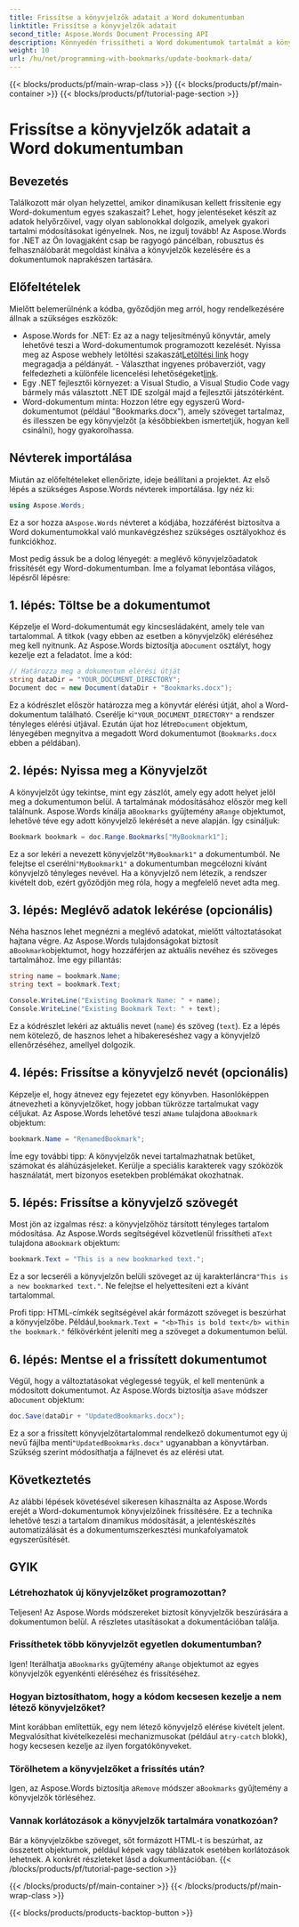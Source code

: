 ```yaml
---
title: Frissítse a könyvjelzők adatait a Word dokumentumban
linktitle: Frissítse a könyvjelzők adatait
second_title: Aspose.Words Document Processing API
description: Könnyedén frissítheti a Word dokumentumok tartalmát a könyvjelzők és az Aspose.Words .NET használatával. Ez az útmutató felszabadítja a jelentések automatizálását, a sablonok személyre szabását és egyebeket.
weight: 10
url: /hu/net/programming-with-bookmarks/update-bookmark-data/
---
```


{{< blocks/products/pf/main-wrap-class >}}
{{< blocks/products/pf/main-container >}}
{{< blocks/products/pf/tutorial-page-section >}}

# Frissítse a könyvjelzők adatait a Word dokumentumban

## Bevezetés

Találkozott már olyan helyzettel, amikor dinamikusan kellett frissítenie egy Word-dokumentum egyes szakaszait? Lehet, hogy jelentéseket készít az adatok helyőrzőivel, vagy olyan sablonokkal dolgozik, amelyek gyakori tartalmi módosításokat igényelnek. Nos, ne izgulj tovább! Az Aspose.Words for .NET az Ön lovagjaként csap be ragyogó páncélban, robusztus és felhasználóbarát megoldást kínálva a könyvjelzők kezelésére és a dokumentumok naprakészen tartására.

## Előfeltételek

Mielőtt belemerülnénk a kódba, győződjön meg arról, hogy rendelkezésére állnak a szükséges eszközök:

-  Aspose.Words for .NET: Ez az a nagy teljesítményű könyvtár, amely lehetővé teszi a Word-dokumentumok programozott kezelését. Nyissa meg az Aspose webhely letöltési szakaszát[Letöltési link](https://releases.aspose.com/words/net/) hogy megragadja a példányát. - Választhat ingyenes próbaverziót, vagy felfedezheti a különféle licencelési lehetőségeket[link](https://purchase.aspose.com/buy).
- Egy .NET fejlesztői környezet: a Visual Studio, a Visual Studio Code vagy bármely más választott .NET IDE szolgál majd a fejlesztői játszótérként.
- Word-dokumentum minta: Hozzon létre egy egyszerű Word-dokumentumot (például "Bookmarks.docx"), amely szöveget tartalmaz, és illesszen be egy könyvjelzőt (a későbbiekben ismertetjük, hogyan kell csinálni), hogy gyakorolhassa.

## Névterek importálása

Miután az előfeltételeket ellenőrizte, ideje beállítani a projektet. Az első lépés a szükséges Aspose.Words névterek importálása. Így néz ki:

```csharp
using Aspose.Words;
```

 Ez a sor hozza a`Aspose.Words` névteret a kódjába, hozzáférést biztosítva a Word dokumentumokkal való munkavégzéshez szükséges osztályokhoz és funkciókhoz.

Most pedig ássuk be a dolog lényegét: a meglévő könyvjelzőadatok frissítését egy Word-dokumentumban. Íme a folyamat lebontása világos, lépésről lépésre:

## 1. lépés: Töltse be a dokumentumot

 Képzelje el Word-dokumentumát egy kincsesládaként, amely tele van tartalommal. A titkok (vagy ebben az esetben a könyvjelzők) eléréséhez meg kell nyitnunk. Az Aspose.Words biztosítja a`Document` osztályt, hogy kezelje ezt a feladatot. Íme a kód:

```csharp
// Határozza meg a dokumentum elérési útját
string dataDir = "YOUR_DOCUMENT_DIRECTORY";
Document doc = new Document(dataDir + "Bookmarks.docx");
```

Ez a kódrészlet először határozza meg a könyvtár elérési útját, ahol a Word-dokumentum található. Cserélje ki`"YOUR_DOCUMENT_DIRECTORY"` a rendszer tényleges elérési útjával. Ezután újat hoz létre`Document` objektum, lényegében megnyitva a megadott Word dokumentumot (`Bookmarks.docx` ebben a példában).

## 2. lépés: Nyissa meg a Könyvjelzőt

 A könyvjelzőt úgy tekintse, mint egy zászlót, amely egy adott helyet jelöl meg a dokumentumon belül. A tartalmának módosításához először meg kell találnunk. Aspose.Words kínálja a`Bookmarks` gyűjtemény a`Range` objektumot, lehetővé téve egy adott könyvjelző lekérését a neve alapján. Így csináljuk:

```csharp
Bookmark bookmark = doc.Range.Bookmarks["MyBookmark1"];
```

 Ez a sor lekéri a nevezett könyvjelzőt`"MyBookmark1"` a dokumentumból. Ne felejtse el cserélni`"MyBookmark1"` a dokumentumban megcélozni kívánt könyvjelző tényleges nevével. Ha a könyvjelző nem létezik, a rendszer kivételt dob, ezért győződjön meg róla, hogy a megfelelő nevet adta meg.

## 3. lépés: Meglévő adatok lekérése (opcionális)

 Néha hasznos lehet megnézni a meglévő adatokat, mielőtt változtatásokat hajtana végre. Az Aspose.Words tulajdonságokat biztosít a`Bookmark`objektumot, hogy hozzáférjen az aktuális nevéhez és szöveges tartalmához. Íme egy pillantás:

```csharp
string name = bookmark.Name;
string text = bookmark.Text;

Console.WriteLine("Existing Bookmark Name: " + name);
Console.WriteLine("Existing Bookmark Text: " + text);
```

Ez a kódrészlet lekéri az aktuális nevet (`name`) és szöveg (`text`). Ez a lépés nem kötelező, de hasznos lehet a hibakereséshez vagy a könyvjelző ellenőrzéséhez, amellyel dolgozik.

## 4. lépés: Frissítse a könyvjelző nevét (opcionális)

 Képzelje el, hogy átnevez egy fejezetet egy könyvben. Hasonlóképpen átnevezheti a könyvjelzőket, hogy jobban tükrözze tartalmukat vagy céljukat. Az Aspose.Words lehetővé teszi a`Name` tulajdona a`Bookmark` objektum:

```csharp
bookmark.Name = "RenamedBookmark";
```

Íme egy további tipp: A könyvjelzők nevei tartalmazhatnak betűket, számokat és aláhúzásjeleket. Kerülje a speciális karakterek vagy szóközök használatát, mert bizonyos esetekben problémákat okozhatnak.

## 5. lépés: Frissítse a könyvjelző szövegét

 Most jön az izgalmas rész: a könyvjelzőhöz társított tényleges tartalom módosítása. Az Aspose.Words segítségével közvetlenül frissítheti a`Text` tulajdona a`Bookmark` objektum:

```csharp
bookmark.Text = "This is a new bookmarked text.";
```

Ez a sor lecseréli a könyvjelzőn belüli szöveget az új karakterláncra`"This is a new bookmarked text."`. Ne felejtse el helyettesíteni ezt a kívánt tartalommal.

 Profi tipp: HTML-címkék segítségével akár formázott szöveget is beszúrhat a könyvjelzőbe. Például,`bookmark.Text = "<b>This is bold text</b> within the bookmark."` félkövérként jeleníti meg a szöveget a dokumentumon belül.

## 6. lépés: Mentse el a frissített dokumentumot

 Végül, hogy a változtatásokat véglegessé tegyük, el kell mentenünk a módosított dokumentumot. Az Aspose.Words biztosítja a`Save` módszer a`Document` objektum:

```csharp
doc.Save(dataDir + "UpdatedBookmarks.docx");
```

 Ez a sor a frissített könyvjelzőtartalommal rendelkező dokumentumot egy új nevű fájlba menti`"UpdatedBookmarks.docx"` ugyanabban a könyvtárban. Szükség szerint módosíthatja a fájlnevet és az elérési utat.

## Következtetés

Az alábbi lépések követésével sikeresen kihasználta az Aspose.Words erejét a Word-dokumentumok könyvjelzőinek frissítésére. Ez a technika lehetővé teszi a tartalom dinamikus módosítását, a jelentéskészítés automatizálását és a dokumentumszerkesztési munkafolyamatok egyszerűsítését.

## GYIK

### Létrehozhatok új könyvjelzőket programozottan?

Teljesen! Az Aspose.Words módszereket biztosít könyvjelzők beszúrására a dokumentumon belül. A részletes utasításokat a dokumentációban találja.

### Frissíthetek több könyvjelzőt egyetlen dokumentumban?

 Igen! Iterálhatja a`Bookmarks` gyűjtemény a`Range` objektumot az egyes könyvjelzők egyenkénti eléréséhez és frissítéséhez.

### Hogyan biztosíthatom, hogy a kódom kecsesen kezelje a nem létező könyvjelzőket?

 Mint korábban említettük, egy nem létező könyvjelző elérése kivételt jelent. Megvalósíthat kivételkezelési mechanizmusokat (például a`try-catch` blokk), hogy kecsesen kezelje az ilyen forgatókönyveket.

### Törölhetem a könyvjelzőket a frissítés után?

 Igen, az Aspose.Words biztosítja a`Remove` módszer a`Bookmarks` gyűjtemény a könyvjelzők törléséhez.

### Vannak korlátozások a könyvjelzők tartalmára vonatkozóan?

Bár a könyvjelzőkbe szöveget, sőt formázott HTML-t is beszúrhat, az összetett objektumok, például képek vagy táblázatok esetében korlátozások lehetnek. A konkrét részleteket lásd a dokumentációban.
{{< /blocks/products/pf/tutorial-page-section >}}

{{< /blocks/products/pf/main-container >}}
{{< /blocks/products/pf/main-wrap-class >}}

{{< blocks/products/products-backtop-button >}}
